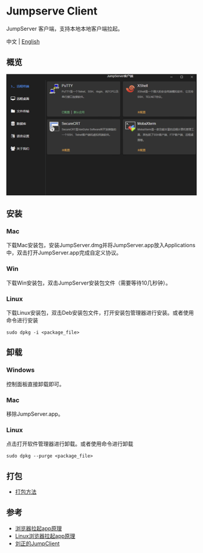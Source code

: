 # Jumpserve Client

JumpServer 客户端，支持本地本地客户端拉起。

中文 | [English](README.md)

## 概览

![windows](static/windows_CN.png)

## 安装

### Mac

下载Mac安装包，安装JumpServer.dmg并将JumpServer.app放入Applications中，双击打开JumpServer.app完成自定义协议。

### Win

下载Win安装包，双击JumpServer安装包文件（需要等待10几秒钟）。

### Linux

下载Linux安装包，双击Deb安装包文件，打开安装包管理器进行安装。或者使用命令进行安装
```
sudo dpkg -i <package_file>
```


## 卸载

### Windows

控制面板直接卸载即可。

### Mac

移除JumpServer.app。

### Linux

点击打开软件管理器进行卸载。或者使用命令进行卸载
```
sudo dpkg --purge <package_file>
```

## 打包

- [打包方法](https://github.com/jumpserver/apps/blob/master/README_PACK.md)

## 参考

- [浏览器拉起app原理](https://juejin.cn/post/6844903989155217421)
- [Linux浏览器拉起app原理](https://medium.com/swlh/custom-protocol-handling-how-to-8ac41ff651eb)
- [刘正的JumpClient](https://github.com/liuzheng/jumpClient)

